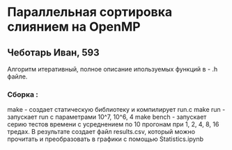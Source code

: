 # Параллельная сортировка слиянием на OpenMP
## Чеботарь Иван, 593

Алгоритм итеративный, полное описание ипользуемых функций в - .h файле.

### Сборка :
make - создает статическую библиотеку и компилирует run.c
make run - запускает run с параметрами 10^7, 10^6, 4
make bench - запускает серию тестов времени с усреднением по 10 прогонам при 1, 2, 4, 8, 16 тредах. В результате создает файл results.csv, который можно прочитать и преобразовать в графики с помощью Statistics.ipynb